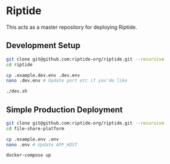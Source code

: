 # Riptide

This acts as a master repository for deploying Riptide.

## Development Setup

```sh
git clone git@github.com:riptide-org/riptide.git --recursive
cd riptide

cp .example.dev.env .dev.env
nano .dev.env # Update port etc if you'de like

./dev.sh
```

## Simple Production Deployment

```sh
git clone git@github.com:riptide-org/riptide.git --recursive
cd file-share-platform

cp .example.env .env
nano .env # Update APP_HOST

docker-compose up
```
